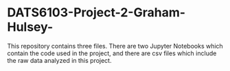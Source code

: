 # DATS6103-Project-2-Graham-Hulsey-
This repository contains three files. There are two Jupyter Notebooks which contain the code used in the project, and there are csv files which include the raw data analyzed in this project. 
